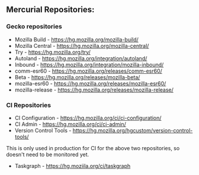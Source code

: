## Mercurial Repositories:

### Gecko repositories
* Mozilla Build - https://hg.mozilla.org/mozilla-build/
* Mozilla Central - https://hg.mozilla.org/mozilla-central/
* Try - https://hg.mozilla.org/try/
* Autoland - https://hg.mozilla.org/integration/autoland/
* Inbound - https://hg.mozilla.org/integration/mozilla-inbound/
* comm-esr60 - https://hg.mozilla.org/releases/comm-esr60/
* Beta - https://hg.mozilla.org/releases/mozilla-beta/
* mozilla-esr60 - https://hg.mozilla.org/releases/mozilla-esr60/
* mozilla-release - https://hg.mozilla.org/releases/mozilla-release/

### CI Repositories
* CI Configuration - https://hg.mozilla.org/ci/ci-configuration/
* CI Admin - https://hg.mozilla.org/ci/ci-admin/
* Version Control Tools - https://hg.mozilla.org/hgcustom/version-control-tools/

This is only used in production for CI for the above two repositories, so
doesn't need to be monitored yet.
* Taskgraph - https://hg.moziila.org/ci/taskgraph
